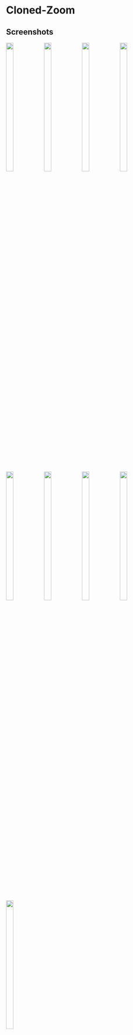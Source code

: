 # Cloned-Zoom
## Screenshots
<div>
<img src="https://user-images.githubusercontent.com/67891339/148371207-35f4a917-9260-4227-a548-d875bb32a88c.jpg" align=left width=20% height=30%>

<img src="https://user-images.githubusercontent.com/67891339/148371288-c8ccd391-57c2-4ff4-a5c1-503b3621bc13.jpg" align=center width=20% height=30%>

<img src="https://user-images.githubusercontent.com/67891339/148371332-dd747058-177e-410c-8dfe-66d4797b4775.jpg" align=left width=20% height=30%>

<img src="https://user-images.githubusercontent.com/67891339/148371368-a03a73ed-ae39-48eb-822c-6f5ac017c921.jpg" align=center width=20% height=30%>

<img src="https://user-images.githubusercontent.com/67891339/148371473-77102c5f-344d-4eb7-8da9-af0abb62f99e.jpg" align=left width=20% height=30%>

<img src="https://user-images.githubusercontent.com/67891339/148371542-718bcf98-7c0d-4609-be61-2d2c03f2c23b.jpg" align=center width=20% height=30%>

<img src="https://user-images.githubusercontent.com/67891339/148371785-edf8d106-7fd4-4590-a2e5-189433b8d2b9.jpg" align=left width=20% height=30%>

<img src="https://user-images.githubusercontent.com/67891339/148371828-3a24d6cd-b7a5-46b7-90b1-c03e8074fe17.jpg" align=center width=20% height=30%>

<img src="https://user-images.githubusercontent.com/67891339/148371070-b7d11cd7-99e1-4ccb-9725-962acdb8a79b.jpg" align=left width=20% height=30%>

</div>

 
